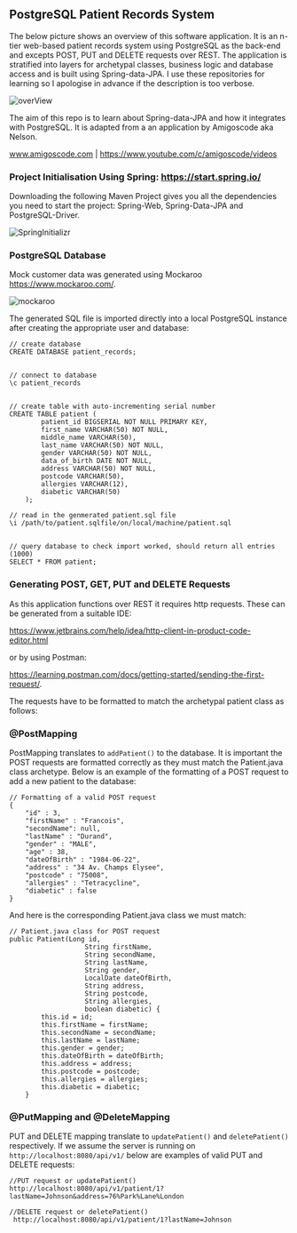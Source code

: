 ## PostgreSQL Patient Records System

The below picture shows an overview of this software application. It is an n-tier web-based patient records system using PostgreSQL as the back-end and excepts POST, PUT and DELETE requests over REST. The application is stratified into layers for archetypal classes, business logic and database access and is built using Spring-data-JPA. I use these repositories for learning so I apologise in advance if the description is too verbose.

![overView](https://user-images.githubusercontent.com/78074172/163184848-69817969-279f-44fc-a908-8886fa627332.png)

The aim of this repo is to learn about Spring-data-JPA and how it integrates with PostgreSQL. It
is adapted from a an application by Amigoscode aka Nelson.

www.amigoscode.com | https://www.youtube.com/c/amigoscode/videos


### Project Initialisation Using Spring: https://start.spring.io/

Downloading the following Maven Project gives you all the dependencies you need to start the
project: Spring-Web, Spring-Data-JPA and PostgreSQL-Driver.

![SpringInitializr](https://user-images.githubusercontent.com/78074172/154043285-64295a90-67e3-442e-9f84-176f58edf6bd.png)


### PostgreSQL Database
Mock customer data was generated using Mockaroo https://www.mockaroo.com/.

![mockaroo](https://user-images.githubusercontent.com/78074172/154044509-94494833-e3f6-4753-8ac3-f62644b0cf9c.png)

The generated SQL file is imported directly into a local PostgreSQL instance after creating the
appropriate user and database:

```
// create database
CREATE DATABASE patient_records;


// connect to database
\c patient_records


// create table with auto-incrementing serial number 
CREATE TABLE patient (
	    patient_id BIGSERIAL NOT NULL PRIMARY KEY,
	    first_name VARCHAR(50) NOT NULL,
	    middle_name VARCHAR(50),
	    last_name VARCHAR(50) NOT NULL,
	    gender VARCHAR(50) NOT NULL,
	    data_of_birth DATE NOT NULL,
	    address VARCHAR(50) NOT NULL,
	    postcode VARCHAR(50),
	    allergies VARCHAR(12),
	    diabetic VARCHAR(50)
    );

// read in the genmerated patient.sql file
\i /path/to/patient.sqlfile/on/local/machine/patient.sql 


// query database to check import worked, should return all entries (1000)
SELECT * FROM patient;
```


### Generating POST, GET, PUT and DELETE Requests

As this application functions over REST it requires http requests. These can be generated from a
suitable IDE: 

https://www.jetbrains.com/help/idea/http-client-in-product-code-editor.html

or by using Postman:

https://learning.postman.com/docs/getting-started/sending-the-first-request/.

The requests have to be formatted to match the archetypal patient class as follows:

### @PostMapping

PostMapping translates to `addPatient()` to the database. It is important the POST requests are 
formatted correctly as they must match the Patient.java class archetype. Below is an example of the formatting of a POST request to add a new patient to the database:

```
// Formatting of a valid POST request
{
    "id" : 3,
    "firstName" : "Francois",
    "secondName": null,
    "lastName" : "Durand",
    "gender" : "MALE",
    "age" : 38,
    "dateOfBirth" : "1984-06-22",
    "address" : "34 Av. Champs Elysee",
    "postcode" : "75008",
    "allergies" : "Tetracycline",
    "diabetic" : false
}
```

And here is the corresponding Patient.java class we must match:

```
// Patient.java class for POST request
public Patient(Long id,
                   String firstName,
                   String secondName,
                   String lastName,
                   String gender,
                   LocalDate dateOfBirth,
                   String address,
                   String postcode,
                   String allergies,
                   boolean diabetic) {
        this.id = id;
        this.firstName = firstName;
        this.secondName = secondName;
        this.lastName = lastName;
        this.gender = gender;
        this.dateOfBirth = dateOfBirth;
        this.address = address;
        this.postcode = postcode;
        this.allergies = allergies;
        this.diabetic = diabetic;
    }
```

### @PutMapping and @DeleteMapping

PUT and DELETE mapping translate to `updatePatient()` and `deletePatient()` respectively. If we assume the server is running on `http://localhost:8080/api/v1/` below are examples of valid PUT
and DELETE requests:

```
//PUT request or updatePatient()
http://localhost:8080/api/v1/patient/1?lastName=Johnson&address=76%Park%Lane%London

//DELETE request or deletePatient()
 http://localhost:8080/api/v1/patient/1?lastName=Johnson
```





